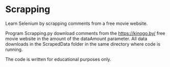 # Scrapping
Learn Selenium by scrapping comments from a free movie website.

Program Scrapping.py download comments from the https://kinogo.by/ free movie website in the amount of the dataAmount parameter. All data
downloads in the ScrapedData folder in the same directory where code is running.  

The code is written for educational purposes only. 

